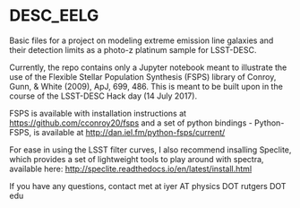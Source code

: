 # DESC_EELG

Basic files for a project on modeling extreme emission line galaxies and their detection limits as a photo-z platinum sample for LSST-DESC.

Currently, the repo contains only a Jupyter notebook meant to illustrate the use of the Flexible Stellar Population Synthesis (FSPS) library of Conroy, Gunn, & White (2009), ApJ, 699, 486. This is meant to be built upon in the course of the LSST-DESC Hack day (14 July 2017).

FSPS is available with installation instructions at https://github.com/cconroy20/fsps
and a set of python bindings - Python-FSPS, is available at http://dan.iel.fm/python-fsps/current/

For ease in using the LSST filter curves, I also recommend insalling Speclite, which provides a set of lightweight tools to play around with spectra, available here: http://speclite.readthedocs.io/en/latest/install.html

If you have any questions, contact met at iyer AT physics DOT rutgers DOT edu
